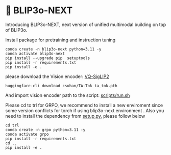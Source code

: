 # 🌌 BLIP3o-NEXT

Introducing BLIP3o-NEXT, next version of unified multimodal building on top of BLIP3o. 


Install package for pretraining and instruction tuning
```Shell
conda create -n blip3o-next python=3.11 -y
conda activate blip3o-next
pip install --upgrade pip  setuptools
pip install -r requirements.txt
pip install -e .
```

please download the Vision encoder: [VQ-SigLIP2](https://huggingface.co/csuhan/TA-Tok/blob/main/ta_tok.pth)
```Shell
huggingface-cli download csuhan/TA-Tok ta_tok.pth 
```
And import vision encoder path to the script: [scripts/run.sh](https://github.com/JiuhaiChen/BLIP3o/blob/BLIP3o-NEXT/scripts/run.sh#L19)


Please cd to trl for GRPO, we recommend to install a new enviroment since some version conflicts for torch if using blip3o-next environment . Also you need to install the dependency from  [setup.py](https://github.com/JiuhaiChen/BLIP3o/blob/BLIP3o-NEXT/setup.py), please follow below


```Shell
cd trl
conda create -n grpo python=3.11 -y
conda activate grpo
pip install -r requirements.txt
cd ..
pip install -e .
```

